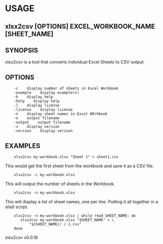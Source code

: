 
# USAGE

## xlsx2csv [OPTIONS] EXCEL_WORKBOOK_NAME [SHEET_NAME]

## SYNOPSIS

xlsx2csv is a tool that converts individual Excel Sheets to CSV output.

## OPTIONS    

```
    -c    display number of sheets in Excel Workbook
    -example    display example(s)
    -h    display help
    -help    display help
    -l    display license
    -license    display license
    -n    display sheet names in Excel W9rkbook
    -o    output filename
    -output    output filename
    -v    display version
    -version    display version
```

## EXAMPLES

```shell
    xlsx2csv my-workbook.xlsx "Sheet 1" > sheet1.csv
```

This would get the first sheet from the workbook and save it as a CSV file.

```shell
    xlsx2csv -c my-workbook.xlsx
```

This will output the number of sheets in the Workbook.

```shell
    xlsx2csv -n my-workbook.xlsx
```

This will display a list of sheet names, one per line.
Putting it all together in a shell script.

```shell
    xlsx2csv -n my-workbook.xlsx | while read SHEET_NAME; do
       xlsx2csv my-workbook.xlsx "$SHEET_NAME" > \
           "${SHEET_NAME// /-}.csv"
    done
```

xlsx2csv v0.0.18
